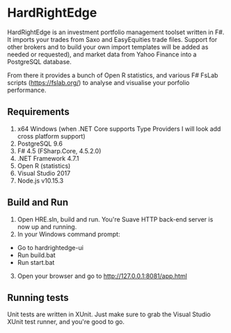 # HardRightEdge

HardRightEdge is an investment portfolio management toolset written in F#. It imports your trades from Saxo and EasyEquities trade files. Support for other brokers and to build your own import templates will be added as needed or requested), and market data from Yahoo Finance into a PostgreSQL database.

From there it provides a bunch of Open R statistics, and various F# FsLab scripts (https://fslab.org/) to analyse and visualise your porfolio performance.

## Requirements

1. x64 Windows (when .NET Core supports Type Providers I will look add cross platform support)
2. PostgreSQL 9.6
3. F# 4.5 (FSharp.Core, 4.5.2.0)
4. .NET Framework 4.7.1
5. Open R (statistics)
6. Visual Studio 2017
7. Node.js v10.15.3

## Build and Run
1. Open HRE.sln, build and run. You're Suave HTTP back-end server is now up and running.
2. In your Windows command prompt:
  * Go to hardrightedge-ui
  * Run build.bat
  * Run start.bat
3. Open your browser and go to http://127.0.0.1:8081/app.html

## Running tests

Unit tests are written in XUnit. Just make sure to grab the Visual Studio XUnit test runner, and you're good to go.

